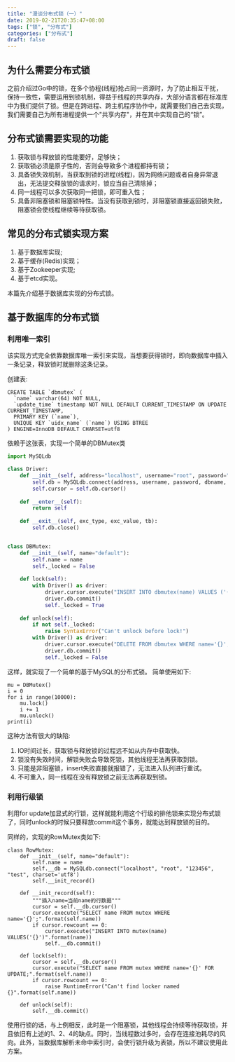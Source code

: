 ```yaml
---
title: "漫谈分布式锁（一）"
date: 2019-02-21T20:35:47+08:00
tags: ["锁", "分布式"]
categories: ["分布式"]
draft: false
---
```


## 为什么需要分布式锁

之前介绍过Go中的锁，在多个协程(线程)抢占同一资源时，为了防止相互干扰，保持一致性，需要运用到锁机制，得益于线程的共享内存，大部分语言都在标准库中为我们提供了锁。但是在跨进程、跨主机程序协作中，就需要我们自己去实现，我们需要自己为所有进程提供一个"共享内存"，并在其中实现自己的“锁”。

## 分布式锁需要实现的功能

1. 获取锁与释放锁的性能要好，足够快；
2. 获取锁必须是原子性的，否则会导致多个进程都持有锁；
3. 具备锁失效机制，当获取到锁的进程(线程)，因为网络问题或者自身异常退出，无法提交释放锁的请求时，锁应当自己清除掉；
4. 同一线程可以多次获取同一把锁，即可重入性；
5. 具备非阻塞锁和阻塞锁特性。当没有获取到锁时，非阻塞锁直接返回锁失败，阻塞锁会使线程继续等待获取锁。

## 常见的分布式锁实现方案

1. 基于数据库实现;
2. 基于缓存(Redis)实现；
3. 基于Zookeeper实现;
4. 基于etcd实现。

本篇先介绍基于数据库实现的分布式锁。

## 基于数据库的分布式锁

### 利用唯一索引

该实现方式完全依靠数据库唯一索引来实现，当想要获得锁时，即向数据库中插入一条记录，释放锁时就删除这条记录。

创建表:
```
CREATE TABLE `dbmutex` (
  `name` varchar(64) NOT NULL,
  `update_time` timestamp NOT NULL DEFAULT CURRENT_TIMESTAMP ON UPDATE CURRENT_TIMESTAMP,
  PRIMARY KEY (`name`),
  UNIQUE KEY `uidx_name` (`name`) USING BTREE
) ENGINE=InnoDB DEFAULT CHARSET=utf8

```

依赖于这张表，实现一个简单的DBMutex类
```python
import MySQLdb

class Driver:
    def __init__(self, address="localhost", username="root", password="123456", dbname="LOCKER"):
        self.db = MySQLdb.connect(address, username, password, dbname, charset='utf8')
        self.cursor = self.db.cursor()
        
    def __enter__(self):
        return self
        
    def __exit__(self, exc_type, exc_value, tb):
        self.db.close()


class DBMutex:
    def __init__(self, name="default"):
        self.name = name
        self._locked = False 
        
    def lock(self):
        with Driver() as driver:
            driver.cursor.execute("INSERT INTO dbmutex(name) VALUES ('{}');".format(self.name))
            driver.db.commit()
            self._locked = True
    
    def unlock(self):
        if not self._locked:
            raise SyntaxError("Can't unlock before lock!")
        with Driver() as driver:
            driver.cursor.execute("DELETE FROM dbmutex WHERE name='{}';".format(self.name))
            driver.db.commit()
            self._locked = False
```
这样，就实现了一个简单的基于MySQL的分布式锁。
简单使用如下:
```
mu = DBMutex()
i = 0
for i in range(10000):
    mu.lock()
    i += 1
    mu.unlock()
print(i)
```

这种方法有很大的缺陷:

1. IO时间过长，获取锁与释放锁的过程远不如从内存中获取快。
1. 锁没有失效时间，解锁失败会导致死锁，其他线程无法再获取到锁。
2. 只能是非阻塞锁，insert失败直接就报错了，无法进入队列进行重试。
3. 不可重入，同一线程在没有释放锁之前无法再获取到锁。

### 利用行级锁
利用for update加显式的行锁，这样就能利用这个行级的排他锁来实现分布式锁了，同时unlock的时候只要释放commit这个事务，就能达到释放锁的目的。

同样的，实现的RowMutex类如下:
```
class RowMutex:
    def __init__(self, name="default"):
        self.name = name
        self.__db = MySQLdb.connect("localhost", "root", "123456", "test", charset='utf8')
        self.__init_record()
        
    def __init_record(self):
        """插入name=当前name的行数据"""
        cursor = self.__db.cursor()
        cursor.execute("SELECT name FROM mutex WHERE name='{}';".format(self.name))
        if cursor.rowcount == 0:
            cursor.execute("INSERT INTO mutex(name) VALUES('{}')".format(name))
            self.__db.commit()
                
    def lock(self):
        cursor = self.__db.cursor()
        cursor.execute("SELECT name FROM mutex WHERE name='{}' FOR UPDATE;".format(self.name))
        if cursor.rowcount == 0:
            raise RuntimeError("Can't find locker named {}".format(self.name))
    
    def unlock(self):
        self.__db.commit()
```
使用行锁的话，与上例相反，此时是一个阻塞锁，其他线程会持续等待获取锁，并且依旧有上述的1、2、4的缺点。同时，当线程数过多时，会存在连接池耗尽的风向。此外，当数据库解析未命中索引时，会使行锁升级为表锁，所以不建议使用此方案。
